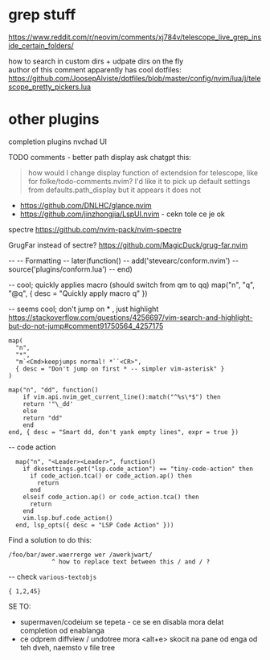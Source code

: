 # grep stuff

https://www.reddit.com/r/neovim/comments/xj784v/telescope_live_grep_inside_certain_folders/

how to search in custom dirs + udpate dirs on the fly  
author of this comment apparently has cool dotfiles:  
https://github.com/JoosepAlviste/dotfiles/blob/master/config/nvim/lua/j/telescope_pretty_pickers.lua

# other plugins

completion plugins
nvchad UI

TODO comments - better path display
ask chatgpt this:

> how would I change display function of extendsion for telescope, like for folke/todo-comments.nvim?
> I'd like it to pick up default settings from defaults.path_display but it appears it does not

- https://github.com/DNLHC/glance.nvim
- https://github.com/jinzhongjia/LspUI.nvim - cekn tole ce je ok

spectre
https://github.com/nvim-pack/nvim-spectre

GrugFar instead of sectre?
https://github.com/MagicDuck/grug-far.nvim

-- -- Formatting
-- later(function()
-- add('stevearc/conform.nvim')
-- source('plugins/conform.lua')
-- end)

-- cool; quickly applies macro (should switch from qm to qq)
map("n", "<Leader>q", "@q", { desc = "Quickly apply macro q" })

-- seems cool; don't jump on * , just highlight
https://stackoverflow.com/questions/4256697/vim-search-and-highlight-but-do-not-jump#comment91750564_4257175
```
map(
  "n",
  "*",
  "m`<Cmd>keepjumps normal! *``<CR>",
  { desc = "Don't jump on first * -- simpler vim-asterisk" }
)
```

```
map("n", "dd", function()
    if vim.api.nvim_get_current_line():match("^%s\*$") then
    return '"\_dd'
    else
    return "dd"
    end
end, { desc = "Smart dd, don't yank empty lines", expr = true })

```

-- code action

```
  map("n", "<Leader><Leader>", function()
    if dkosettings.get("lsp.code_action") == "tiny-code-action" then
      if code_action.tca() or code_action.ap() then
        return
      end
    elseif code_action.ap() or code_action.tca() then
      return
    end
    vim.lsp.buf.code_action()
  end, lsp_opts({ desc = "LSP Code Action" }))
```

Find a solution to do this:

```
/foo/bar/awer.waerrerge wer /awerkjwart/
            ^ how to replace text between this / and / ?
```

-- check `various-textobjs`

```
{ 1,2,45}
```


SE TO:
 - supermaven/codeium se tepeta - ce se en disabla mora delat completion od enablanga
 - ce odprem diffview / undotree mora <alt+e> skocit na pane od enga od teh dveh, naemsto v file tree
